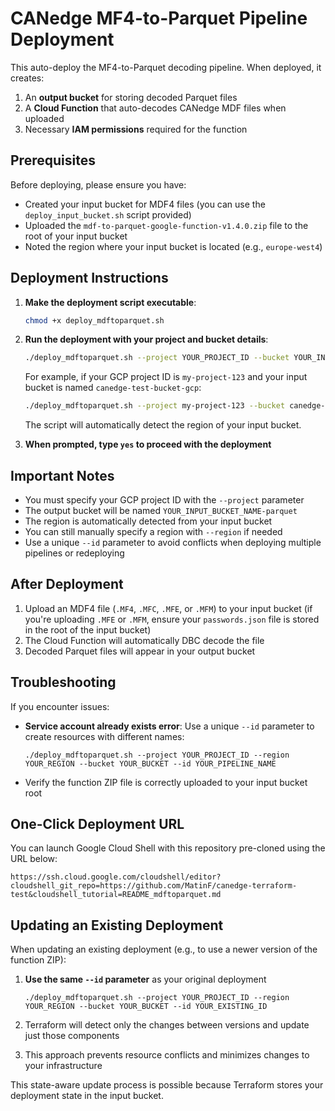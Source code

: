 # CANedge MF4-to-Parquet Pipeline Deployment

This auto-deploy the MF4-to-Parquet decoding pipeline. When deployed, it creates:

1. An **output bucket** for storing decoded Parquet files
2. A **Cloud Function** that auto-decodes CANedge MDF files when uploaded
3. Necessary **IAM permissions** required for the function

## Prerequisites

Before deploying, please ensure you have:

- Created your input bucket for MDF4 files (you can use the `deploy_input_bucket.sh` script provided)
- Uploaded the `mdf-to-parquet-google-function-v1.4.0.zip` file to the root of your input bucket
- Noted the region where your input bucket is located (e.g., `europe-west4`)

## Deployment Instructions

1. **Make the deployment script executable**:

   ```bash
   chmod +x deploy_mdftoparquet.sh
   ```

2. **Run the deployment with your project and bucket details**:

   ```bash
   ./deploy_mdftoparquet.sh --project YOUR_PROJECT_ID --bucket YOUR_INPUT_BUCKET_NAME --id YOUR_PIPELINE_NAME
   ```

   For example, if your GCP project ID is `my-project-123` and your input bucket is named `canedge-test-bucket-gcp`:

   ```bash
   ./deploy_mdftoparquet.sh --project my-project-123 --bucket canedge-test-bucket-gcp --id my-canedge
   ```
   
   The script will automatically detect the region of your input bucket.

3. **When prompted, type `yes` to proceed with the deployment**

## Important Notes

- You must specify your GCP project ID with the `--project` parameter
- The output bucket will be named `YOUR_INPUT_BUCKET_NAME-parquet`
- The region is automatically detected from your input bucket
- You can still manually specify a region with `--region` if needed
- Use a unique `--id` parameter to avoid conflicts when deploying multiple pipelines or redeploying

## After Deployment
1. Upload an MDF4 file (`.MF4`, `.MFC`, `.MFE`, or `.MFM`) to your input bucket (if you're uploading `.MFE` or `.MFM`, ensure your `passwords.json` file is stored in the root of the input bucket)
2. The Cloud Function will automatically DBC decode the file
3. Decoded Parquet files will appear in your output bucket

## Troubleshooting

If you encounter issues:

- **Service account already exists error**: Use a unique `--id` parameter to create resources with different names:
  ```
  ./deploy_mdftoparquet.sh --project YOUR_PROJECT_ID --region YOUR_REGION --bucket YOUR_BUCKET --id YOUR_PIPELINE_NAME
  ```
- Verify the function ZIP file is correctly uploaded to your input bucket root

## One-Click Deployment URL

You can launch Google Cloud Shell with this repository pre-cloned using the URL below:

```
https://ssh.cloud.google.com/cloudshell/editor?cloudshell_git_repo=https://github.com/MatinF/canedge-terraform-test&cloudshell_tutorial=README_mdftoparquet.md
```

## Updating an Existing Deployment

When updating an existing deployment (e.g., to use a newer version of the function ZIP):

1. **Use the same `--id` parameter** as your original deployment
   ```
   ./deploy_mdftoparquet.sh --project YOUR_PROJECT_ID --region YOUR_REGION --bucket YOUR_BUCKET --id YOUR_EXISTING_ID
   ```

2. Terraform will detect only the changes between versions and update just those components

3. This approach prevents resource conflicts and minimizes changes to your infrastructure

This state-aware update process is possible because Terraform stores your deployment state in the input bucket.
